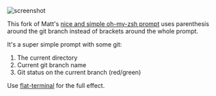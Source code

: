 ![screenshot](https://raw.github.com/KevinBongart/gitsome/master/screenshot.png)

This fork of Matt's [nice and simple oh-my-zsh prompt](https://github.com/mtully/gitsome) uses parenthesis around the git branch instead of brackets around the whole prompt.

It's a super simple prompt with some git:

  1. The current directory
  2. Current git branch name
  3. Git status on the current branch (red/green)

Use [flat-terminal](https://github.com/KevinBongart/flat-terminal) for the full effect.

